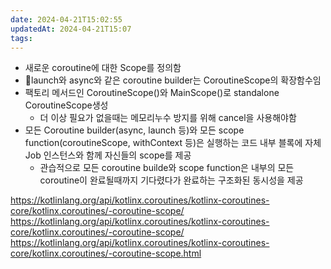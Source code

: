 ```yaml
---
date: 2024-04-21T15:02:55
updatedAt: 2024-04-21T15:07
tags: 
---
```

- 새로운 coroutine에 대한 Scope를 정의함
- launch와 async와 같은 coroutine builder는 CoroutineScope의 확장함수임
- 팩토리 메서드인 CoroutineScope()와 MainScope()로 standalone CoroutineScope생성
	- 더 이상 필요가 없을때는 메모리누수 방지를 위해 cancel을 사용해야함
- 모든 Coroutine builder(async, launch 등)와 모든 scope function(coroutineScope, withContext 등)은 실행하는 코드 내부 블록에 자체 Job 인스턴스와 함께 자신들의 scope를 제공
	- 관습적으로 모든 coroutine builde와 scope function은 내부의 모든 coroutine이 완료될때까지 기다렸다가 완료하는 구조화된 동시성을 제공






https://kotlinlang.org/api/kotlinx.coroutines/kotlinx-coroutines-core/kotlinx.coroutines/-coroutine-scope/
https://kotlinlang.org/api/kotlinx.coroutines/kotlinx-coroutines-core/kotlinx.coroutines/-coroutine-scope/
https://kotlinlang.org/api/kotlinx.coroutines/kotlinx-coroutines-core/kotlinx.coroutines/-coroutine-scope.html